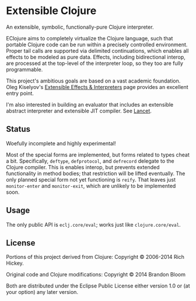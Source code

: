 # Extensible Clojure

An extensible, symbolic, functionally-pure Clojure interpreter.

EClojure aims to completely virtualize the Clojure language, such that
portable Clojure code can be run within a precisely controlled environment.
Proper tail calls are supported via delimited continuations, which enables all
effects to be modeled as pure data. Effects, including bidirectional interop,
are processed at the top-level of the interpreter loop, so they too are fully
programmable.

This project's ambitious goals are based on a vast academic foundation.  Oleg
Kiselyov's [Extensible Effects & Interpreters][1] page provides an excellent
entry point.

I'm also interested in building an evaluator that includes an extensible
abstract interpreter and extensible JIT compiler. See [Lancet][2].


## Status

Woefully incomplete and highly experimental!

Most of the special forms are implemented, but forms related to types cheat a
bit. Specifically, `deftype`, `defprotocol`, and `defrecord` delegate to the
Clojure compiler. This is enables interop, but prevents extended functionality
in method bodies; that restriction will be lifted eventually. The only planned
special form not yet functioning is `reify`. That leaves just `monitor-enter`
and `monitor-exit`, which are unlikely to be implemented soon.


## Usage

The only public API is `eclj.core/eval`; works just like `clojure.core/eval`.


## License

Portions of this project derived from Clojure:
Copyright © 2006-2014 Rich Hickey.

Original code and Clojure modifications:
Copyright © 2014 Brandon Bloom

Both are distributed under the Eclipse Public License either version 1.0 or
(at your option) any later version.


[1]: http://okmij.org/ftp/Haskell/extensible/
[2]: https://github.com/TiarkRompf/lancet
